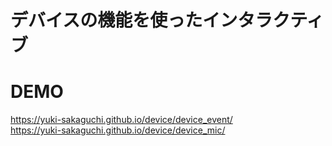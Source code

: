 # デバイスの機能を使ったインタラクティブ

# DEMO
https://yuki-sakaguchi.github.io/device/device_event/  
https://yuki-sakaguchi.github.io/device/device_mic/